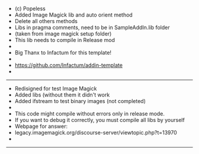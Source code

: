  *  (c) Popeless
 *  Added Image Magick lib and auto orient method
 *  Delete all others methods
 *  Libs in pragma comments, need to be in SampleAddIn.lib folder
 *  (taken from image magick setup folder)
 *  This lib needs to compile in Release mod
 *
 *  Big Thanx to Infactum for this template!
 *
 * https://github.com/Infactum/addin-template
 * 
 * ******************************************************************************
 *  Redisigned for test Image Magick
 *  Added libs (without them it didn't work
 *  Added ifstream to test binary images (not completed)
 *  
 *  This code might compile without errors only in release mode. 
 *  If you want to debug it correctly, you must compile all libs by yourself
 *  Webpage for answer:
 *  legacy.imagemagick.org/discourse-server/viewtopic.php?t=13970
 *
 * ******************************************************************************
